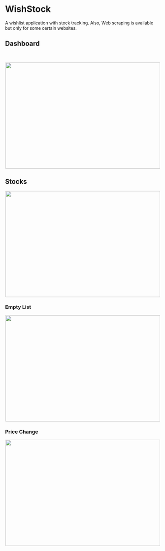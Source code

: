 # WishStock
A wishlist application with stock tracking. Also, Web scraping is available but only for some certain websites.

## Dashboard
<br/>

<p align="center">
  <img width="502" height="343" src="https://github.com/44kemox44/WishStock/assets/9340179/aaba9e37-23ec-487d-adbb-3687fd7d0778">
</p>



## Stocks

<p align="center">
  <img width="502" height="343" src="https://github.com/44kemox44/WishStock/assets/9340179/002388d0-fe0d-47a7-8b1c-de9df0a1e334">
</p>

### Empty List

<p align="center">
  <img width="502" height="343" src="https://github.com/44kemox44/WishStock/assets/9340179/aaba9e37-23ec-487d-adbb-3687fd7d0778">
</p>

### Price Change

<p align="center">
  <img width="502" height="343" src="https://github.com/44kemox44/WishStock/assets/9340179/aaba9e37-23ec-487d-adbb-3687fd7d0778">
</p>
